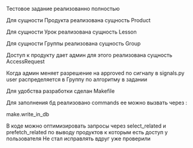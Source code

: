 Тестовое задание реализованно полностью 

Для сущности Продукта реализована сущность Product


Для сущности Урок реализована сущность Lesson

Для сущности Группы  реализована сущность Group

Доступ к продукту дает админ для этого реализована сущность AccessRequest 

Когда админ меняет разрешение на approved
по сигналу в signals.py user распределяется в Группу по алгоритму в задании

Для удобства разработки сделан Makefile

Для заполнения бд реализовано commands
ее можно вызвать через :


make.write_in_db


В коде можно оптимизировать запросы через select_related и prefetch_related по выводу продуктов к которым есть доступ у пользователя
Не стал исправлять вдруг уже проверили

 
